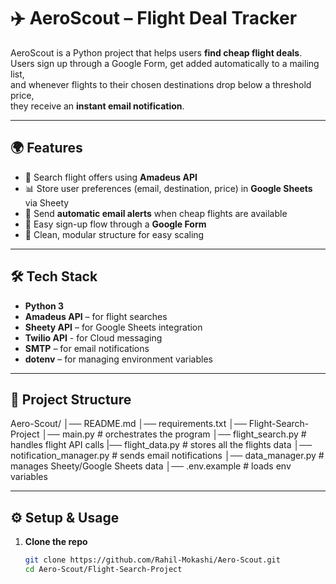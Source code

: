 # ✈️ AeroScout – Flight Deal Tracker

AeroScout is a Python project that helps users **find cheap flight deals**.  
Users sign up through a Google Form, get added automatically to a mailing list,  
and whenever flights to their chosen destinations drop below a threshold price,  
they receive an **instant email notification**.  

---

## 🌍 Features
- 🔎 Search flight offers using **Amadeus API**  
- 📊 Store user preferences (email, destination, price) in **Google Sheets** via Sheety  
- 📩 Send **automatic email alerts** when cheap flights are available  
- 📝 Easy sign-up flow through a **Google Form**  
- 🧩 Clean, modular structure for easy scaling  

---

## 🛠️ Tech Stack
- **Python 3**
- **Amadeus API** – for flight searches
- **Sheety API** – for Google Sheets integration
- **Twilio API** - for Cloud messaging
- **SMTP** – for email notifications
- **dotenv** – for managing environment variables

---

## 📂 Project Structure
Aero-Scout/
│── README.md
│── requirements.txt
│── Flight-Search-Project
    │── main.py # orchestrates the program
    │── flight_search.py # handles flight API calls
    |── flight_data.py # stores all the flights data
    │── notification_manager.py # sends email notifications
    │── data_manager.py # manages Sheety/Google Sheets data
    │── .env.example # loads env variables

---

## ⚙️ Setup & Usage

1. **Clone the repo**
   ```bash
   git clone https://github.com/Rahil-Mokashi/Aero-Scout.git
   cd Aero-Scout/Flight-Search-Project